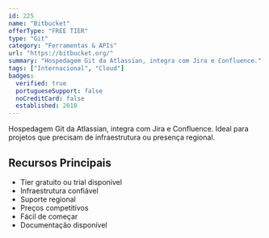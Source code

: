 ```yaml
---
id: 225
name: "Bitbucket"
offerType: "FREE TIER"
type: "Git"
category: "Ferramentas & APIs"
url: "https://bitbucket.org/"
summary: "Hospedagem Git da Atlassian, integra com Jira e Confluence."
tags: ["Internacional", "Cloud"]
badges:
  verified: true
  portugueseSupport: false
  noCreditCard: false
  established: 2010
---
```


Hospedagem Git da Atlassian, integra com Jira e Confluence. Ideal para projetos que precisam de infraestrutura ou presença regional.

## Recursos Principais

- Tier gratuito ou trial disponível
- Infraestrutura confiável
- Suporte regional
- Preços competitivos
- Fácil de começar
- Documentação disponível

